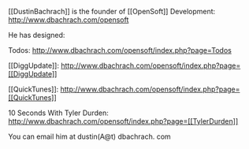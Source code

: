 


[[DustinBachrach]] is the founder of [[OpenSoft]] Development: http://www.dbachrach.com/opensoft

He has designed:

Todos: http://www.dbachrach.com/opensoft/index.php?page=Todos

[[DiggUpdate]]: http://www.dbachrach.com/opensoft/index.php?page=[[DiggUpdate]]

[[QuickTunes]]: http://www.dbachrach.com/opensoft/index.php?page=[[QuickTunes]]

10 Seconds With Tyler Durden: http://www.dbachrach.com/opensoft/index.php?page=[[TylerDurden]]



You can email him at dustin(A@t) dbachrach. com